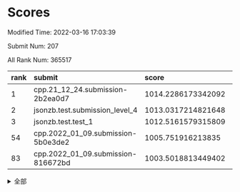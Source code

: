 # Scores

Modified Time: 2022-03-16 17:03:39

Submit Num: 207

All Rank Num: 365517

| rank |               submit               |       score        |       sigma        | pk_num |
| :--- | :--------------------------------- | :----------------- | :----------------- | :----- |
| 1    | cpp.21_12_24.submission-2b2ea0d7   | 1014.2286173342092 | 0.7912210421728845 | 7057   |
| 2    | jsonzb.test.submission_level_4     | 1013.0317214821648 | 0.7833223590080033 | 7061   |
| 3    | jsonzb.test.test_1                 | 1012.5161579315809 | 0.8129640819471682 | 7062   |
| 54   | cpp.2022_01_09.submission-5b0e3de2 | 1005.751916213835  | 0.7418341718868372 | 7062   |
| 83   | cpp.2022_01_09.submission-816672bd | 1003.5018813449402 | 0.7126782300598012 | 7059   |


<details>
<summary>全部</summary>

| rank |                 submit                 |       score        |       sigma        | pk_num |
| :--- | :------------------------------------- | :----------------- | :----------------- | :----- |
| 1    | cpp.21_12_24.submission-2b2ea0d7       | 1014.2286173342092 | 0.7912210421728845 | 7057   |
| 2    | jsonzb.test.submission_level_4         | 1013.0317214821648 | 0.7833223590080033 | 7061   |
| 3    | jsonzb.test.test_1                     | 1012.5161579315809 | 0.8129640819471682 | 7062   |
| 4    | gobigger.level_3.submission_level_3_12 | 1012.009971194851  | 0.7815686623221969 | 7061   |
| 5    | gobigger.level_3.submission_level_3_47 | 1011.5519370893228 | 0.8030240894387279 | 7061   |
| 6    | gobigger.level_3.submission_level_3_20 | 1011.5330990086655 | 0.7721451416236559 | 7065   |
| 7    | gobigger.level_3.submission_level_3_9  | 1011.4425610750206 | 0.784589076390876  | 7068   |
| 8    | gobigger.level_3.submission_level_3_24 | 1011.2403910174189 | 0.7649057756715413 | 7064   |
| 9    | gobigger.level_3.submission_level_3_6  | 1011.099979371182  | 0.7792522625379094 | 7064   |
| 10   | gobigger.level_3.submission_level_3_39 | 1011.0739043529031 | 0.7697685726702618 | 7066   |
| 11   | gobigger.level_3.submission_level_3_42 | 1011.0213275249216 | 0.7533739080195889 | 7066   |
| 12   | gobigger.level_3.submission_level_3_10 | 1010.9358087308192 | 0.7891182222862904 | 7061   |
| 13   | gobigger.level_3.submission_level_3_44 | 1010.9174911343529 | 0.756232754640283  | 7068   |
| 14   | gobigger.level_3.submission_level_3_35 | 1010.8153407483296 | 0.7709212672076428 | 7062   |
| 15   | gobigger.level_3.submission_level_3_3  | 1010.6219960214848 | 0.7794375650349037 | 7061   |
| 16   | gobigger.level_3.submission_level_3_19 | 1010.6056974125019 | 0.7701226335846136 | 7066   |
| 17   | gobigger.level_3.submission_level_3_23 | 1010.5253587765278 | 0.7429277367121261 | 7066   |
| 18   | gobigger.level_3.submission_level_3_33 | 1010.3047719098795 | 0.7629548617699748 | 7071   |
| 19   | gobigger.level_3.submission_level_3_38 | 1010.2756281838347 | 0.7619232416685033 | 7065   |
| 20   | gobigger.level_3.submission_level_3_4  | 1010.2556296374884 | 0.7443701494998112 | 7064   |
| 21   | gobigger.level_3.submission_level_3_5  | 1010.2553740182366 | 0.7626222767658922 | 7055   |
| 22   | gobigger.level_3.submission_level_3_26 | 1010.2250879174986 | 0.7699134378624363 | 7062   |
| 23   | gobigger.level_3.submission_level_3_45 | 1010.1832916315125 | 0.7551516520789604 | 7064   |
| 24   | gobigger.level_3.submission_level_3_25 | 1010.1246209477719 | 0.754097435389394  | 7061   |
| 25   | gobigger.level_3.submission_level_3_17 | 1010.1009646545025 | 0.7641411362650474 | 7063   |
| 26   | gobigger.level_3.submission_level_3_8  | 1010.1000007671215 | 0.7337921943070251 | 7065   |
| 27   | gobigger.level_3.submission_level_3_15 | 1010.0684866413733 | 0.7852784604980985 | 7061   |
| 28   | gobigger.level_3.submission_level_3_27 | 1010.0383766376369 | 0.7499088008569565 | 7062   |
| 29   | gobigger.level_3.submission_level_3_7  | 1010.0194501975661 | 0.7685924403982041 | 7065   |
| 30   | gobigger.level_3.submission_level_3_2  | 1010.0132129793145 | 0.7476860103154537 | 7065   |
| 31   | gobigger.level_3.submission_level_3_11 | 1009.998258350954  | 0.7544028189556582 | 7066   |
| 32   | gobigger.level_3.submission_level_3_16 | 1009.9734901960037 | 0.771114178156549  | 7063   |
| 33   | gobigger.level_3.submission_level_3_29 | 1009.9714853458918 | 0.7628177914686259 | 7060   |
| 34   | gobigger.level_3.submission_level_3_37 | 1009.9537365949329 | 0.7461491030227126 | 7064   |
| 35   | gobigger.level_3.submission_level_3_28 | 1009.8987997795001 | 0.7383095442472737 | 7069   |
| 36   | gobigger.level_3.submission_level_3_36 | 1009.8251056990721 | 0.7611844707626734 | 7064   |
| 37   | gobigger.level_3.submission_level_3_48 | 1009.7998656652626 | 0.7737623727281732 | 7062   |
| 38   | gobigger.level_3.submission_level_3_31 | 1009.7665687208702 | 0.7638868681300074 | 7065   |
| 39   | gobigger.level_3.submission_level_3_1  | 1009.6191871809145 | 0.7492513378476513 | 7065   |
| 40   | gobigger.level_3.submission_level_3_21 | 1009.5078220261039 | 0.7374025319722457 | 7063   |
| 41   | gobigger.level_3.submission_level_3_22 | 1009.5024071920687 | 0.7410760762148805 | 7058   |
| 42   | gobigger.level_3.submission_level_3_46 | 1009.4619661850777 | 0.7338646372758676 | 7068   |
| 43   | gobigger.level_3.submission_level_3_41 | 1009.3810964926254 | 0.7444443839893485 | 7064   |
| 44   | gobigger.level_3.submission_level_3_13 | 1009.3626377654014 | 0.764174304176259  | 7067   |
| 45   | gobigger.level_3.submission_level_3_14 | 1009.3335898382799 | 0.7366769110271286 | 7062   |
| 46   | gobigger.level_3.submission_level_3_34 | 1009.2669606584327 | 0.7437570707716663 | 7063   |
| 47   | gobigger.level_3.submission_level_3_18 | 1009.2132672039199 | 0.7483342657089663 | 7064   |
| 48   | gobigger.level_3.submission_level_3_30 | 1008.962058784185  | 0.7556510417703528 | 7067   |
| 49   | gobigger.level_3.submission_level_3_32 | 1008.7517364523966 | 0.7459585381350587 | 7064   |
| 50   | gobigger.level_3.submission_level_3_49 | 1008.6989179550792 | 0.7388038983252133 | 7063   |
| 51   | gobigger.level_3.submission_level_3_0  | 1008.5759747317069 | 0.7428762010591342 | 7062   |
| 52   | gobigger.level_3.submission_level_3_40 | 1008.4592791864711 | 0.7381948451988382 | 7064   |
| 53   | gobigger.level_3.submission_level_3_43 | 1007.9682133411695 | 0.7457995722803121 | 7064   |
| 54   | cpp.2022_01_09.submission-5b0e3de2     | 1005.751916213835  | 0.7418341718868372 | 7062   |
| 55   | gobigger.level_1.submission_level_1_28 | 1004.8051828410588 | 0.7152844759532095 | 7063   |
| 56   | gobigger.level_1.submission_level_1_24 | 1004.7683214575393 | 0.7172479919933997 | 7070   |
| 57   | gobigger.level_1.submission_level_1_42 | 1004.6388033831233 | 0.7116070523197267 | 7064   |
| 58   | gobigger.level_1.submission_level_1_1  | 1004.4975587518505 | 0.7136025311421427 | 7059   |
| 59   | gobigger.level_1.submission_level_1_44 | 1004.4855664497063 | 0.7309402692087829 | 7066   |
| 60   | gobigger.level_1.submission_level_1_18 | 1004.4476498943907 | 0.7262663725358499 | 7065   |
| 61   | gobigger.level_1.submission_level_1_12 | 1004.424883906963  | 0.7195948627651476 | 7069   |
| 62   | gobigger.level_1.submission_level_1_29 | 1004.3823715219077 | 0.7273643590414308 | 7061   |
| 63   | gobigger.level_1.submission_level_1_8  | 1004.381545095473  | 0.7279941967581297 | 7064   |
| 64   | gobigger.level_1.submission_level_1_47 | 1004.3105830992737 | 0.7265846048754467 | 7063   |
| 65   | gobigger.level_1.submission_level_1_6  | 1004.1176043102389 | 0.7113654838260077 | 7062   |
| 66   | gobigger.level_1.submission_level_1_23 | 1004.0155680914249 | 0.7210098271709908 | 7060   |
| 67   | gobigger.level_1.submission_level_1_10 | 1003.9888836547487 | 0.7273019084432178 | 7062   |
| 68   | gobigger.level_1.submission_level_1_5  | 1003.9865822909243 | 0.7174899531704004 | 7061   |
| 69   | gobigger.level_1.submission_level_1_38 | 1003.8793903669338 | 0.7266408009573105 | 7062   |
| 70   | gobigger.level_1.submission_level_1_14 | 1003.8620990820091 | 0.717108120373528  | 7064   |
| 71   | gobigger.level_1.submission_level_1_19 | 1003.8332416868092 | 0.7347000945081535 | 7065   |
| 72   | gobigger.level_1.submission_level_1_37 | 1003.8135769463657 | 0.7132988920968607 | 7063   |
| 73   | gobigger.level_1.submission_level_1_39 | 1003.7755860852224 | 0.7176326103422201 | 7064   |
| 74   | gobigger.level_1.submission_level_1_43 | 1003.7491266928712 | 0.7178014161431476 | 7063   |
| 75   | gobigger.level_1.submission_level_1_21 | 1003.6672464626694 | 0.7211460000337493 | 7063   |
| 76   | gobigger.level_1.submission_level_1_16 | 1003.6562001508303 | 0.7199052041637289 | 7062   |
| 77   | gobigger.level_1.submission_level_1_27 | 1003.6529272246943 | 0.7241631901492247 | 7062   |
| 78   | gobigger.level_1.submission_level_1_3  | 1003.6462683143006 | 0.7282009464133641 | 7065   |
| 79   | gobigger.level_1.submission_level_1_45 | 1003.6275299148989 | 0.7056267125765    | 7064   |
| 80   | gobigger.level_1.submission_level_1_46 | 1003.6167473152587 | 0.7155626132202075 | 7062   |
| 81   | gobigger.level_1.submission_level_1_49 | 1003.5238583786124 | 0.7229983831290434 | 7060   |
| 82   | gobigger.level_1.submission_level_1_41 | 1003.5154905125809 | 0.7107797373088685 | 7067   |
| 83   | cpp.2022_01_09.submission-816672bd     | 1003.5018813449402 | 0.7126782300598012 | 7059   |
| 84   | gobigger.level_1.submission_level_1_9  | 1003.4613384566591 | 0.7198641201529634 | 7063   |
| 85   | gobigger.level_1.submission_level_1_22 | 1003.4341174793973 | 0.7121587304687024 | 7062   |
| 86   | gobigger.level_1.submission_level_1_7  | 1003.3023104079515 | 0.7146829535042454 | 7061   |
| 87   | gobigger.level_1.submission_level_1_2  | 1003.2780863826044 | 0.7157231165508459 | 7059   |
| 88   | gobigger.level_1.submission_level_1_11 | 1003.2199134991619 | 0.7277111188719748 | 7063   |
| 89   | gobigger.level_1.submission_level_1_40 | 1003.2153784413933 | 0.7144689720224818 | 7061   |
| 90   | gobigger.level_1.submission_level_1_36 | 1003.196158544017  | 0.7117406361953621 | 7067   |
| 91   | gobigger.level_1.submission_level_1_15 | 1003.1510520134725 | 0.7166366367635265 | 7063   |
| 92   | gobigger.level_1.submission_level_1_31 | 1003.0742723832262 | 0.7250009839091308 | 7061   |
| 93   | gobigger.level_1.submission_level_1_48 | 1003.0441172728857 | 0.7126121615598847 | 7066   |
| 94   | gobigger.level_1.submission_level_1_13 | 1003.040476579929  | 0.7170588885039033 | 7059   |
| 95   | gobigger.level_1.submission_level_1_26 | 1003.0346189470683 | 0.7215561733620339 | 7062   |
| 96   | gobigger.level_1.submission_level_1_34 | 1003.0325729761317 | 0.7111050293455198 | 7068   |
| 97   | gobigger.level_1.submission_level_1_35 | 1002.5703820228879 | 0.7174709032239117 | 7064   |
| 98   | gobigger.level_1.submission_level_1_32 | 1002.5202156770322 | 0.7168869720953689 | 7067   |
| 99   | gobigger.level_1.submission_level_1_30 | 1002.4164405457157 | 0.7150586350045318 | 7065   |
| 100  | gobigger.level_1.submission_level_1_4  | 1002.1957875221957 | 0.7033099686239175 | 7059   |
| 101  | gobigger.level_1.submission_level_1_20 | 1002.1912897247956 | 0.7175791478875416 | 7063   |
| 102  | gobigger.level_1.submission_level_1_25 | 1002.1348823314582 | 0.7283893780952295 | 7063   |
| 103  | gobigger.level_1.submission_level_1_17 | 1002.0837556850306 | 0.7149714923415899 | 7069   |
| 104  | gobigger.level_1.submission_level_1_33 | 1002.0558511352791 | 0.7243095926397546 | 7063   |
| 105  | gobigger.level_1.submission_level_1_0  | 1001.9709175170266 | 0.7082555970307169 | 7067   |
| 106  | gobigger.random.submission_random_17   | 997.1004645956825  | 0.7072807760561234 | 7058   |
| 107  | gobigger.random.submission_random_45   | 997.0923371664381  | 0.7160234062076393 | 7062   |
| 108  | gobigger.random.submission_random_48   | 997.0851859930441  | 0.7166301877374057 | 7064   |
| 109  | gobigger.random.submission_random_47   | 996.9888861101822  | 0.7045092183900785 | 7062   |
| 110  | gobigger.random.submission_random_36   | 996.9130104772372  | 0.7204120884743939 | 7061   |
| 111  | gobigger.random.submission_random_37   | 996.8878845033216  | 0.7136408622628874 | 7061   |
| 112  | gobigger.random.submission_random_8    | 996.8531180050759  | 0.7137484710676462 | 7060   |
| 113  | gobigger.random.submission_random_28   | 996.8075219819741  | 0.7076829123435638 | 7058   |
| 114  | gobigger.random.submission_random_22   | 996.7407275351228  | 0.6937763135723722 | 7066   |
| 115  | gobigger.random.submission_random_14   | 996.7329674409553  | 0.7079490237504658 | 7064   |
| 116  | gobigger.random.submission_random_49   | 996.61931100882    | 0.7190678819988497 | 7064   |
| 117  | gobigger.random.submission_random_34   | 996.5215698004283  | 0.71026410347487   | 7059   |
| 118  | gobigger.random.submission_random_10   | 996.4982756214497  | 0.7125349272139735 | 7068   |
| 119  | gobigger.random.submission_random_42   | 996.4641907840455  | 0.7224266312759237 | 7061   |
| 120  | gobigger.random.submission_random_41   | 996.4237795616127  | 0.7186439247286575 | 7066   |
| 121  | gobigger.random.submission_random_19   | 996.3659104392959  | 0.7036372926064142 | 7067   |
| 122  | gobigger.random.submission_random_30   | 996.3272129857933  | 0.705255332207539  | 7064   |
| 123  | gobigger.random.submission_random_43   | 996.2971685390808  | 0.7193474917717149 | 7060   |
| 124  | gobigger.random.submission_random_21   | 996.1954419530575  | 0.7132693947984663 | 7063   |
| 125  | gobigger.random.submission_random_35   | 996.1295367414214  | 0.7118255396263786 | 7059   |
| 126  | gobigger.random.submission_random_20   | 995.9887305871149  | 0.7212015547683857 | 7057   |
| 127  | gobigger.random.submission_random_31   | 995.9333623698527  | 0.7146162354342402 | 7065   |
| 128  | gobigger.random.submission_random_13   | 995.8973300323404  | 0.7051651055231299 | 7059   |
| 129  | gobigger.random.submission_random_16   | 995.8635285218683  | 0.7035810013328708 | 7064   |
| 130  | gobigger.random.submission_random_24   | 995.7629049245835  | 0.7243570404819458 | 7061   |
| 131  | gobigger.random.submission_random_33   | 995.7596776953842  | 0.7154677192895802 | 7059   |
| 132  | gobigger.random.submission_random_25   | 995.7055080674743  | 0.711556230717941  | 7065   |
| 133  | gobigger.random.submission_random_18   | 995.6808769601839  | 0.7118292794643327 | 7065   |
| 134  | gobigger.random.submission_random_44   | 995.6654013711129  | 0.7119136651598296 | 7066   |
| 135  | gobigger.random.submission_random_6    | 995.6351272853506  | 0.7206008649486519 | 7068   |
| 136  | gobigger.random.submission_random_15   | 995.544486228962   | 0.7347151156448297 | 7062   |
| 137  | gobigger.random.submission_random_4    | 995.5428375440405  | 0.7130567522609715 | 7068   |
| 138  | gobigger.random.submission_random_12   | 995.5409439812149  | 0.7286738207976795 | 7059   |
| 139  | gobigger.random.submission_random_2    | 995.532506632576   | 0.7090682339014495 | 7069   |
| 140  | gobigger.random.submission_random_39   | 995.3986231325997  | 0.7095076944146111 | 7065   |
| 141  | gobigger.random.submission_random_23   | 995.3880226119562  | 0.7160495730003831 | 7063   |
| 142  | gobigger.random.submission_random_0    | 995.3844873512301  | 0.7201801220536328 | 7065   |
| 143  | gobigger.random.submission_random_29   | 995.3806098123109  | 0.7218963707810184 | 7060   |
| 144  | gobigger.random.submission_random_32   | 995.3397721138458  | 0.7351414609487893 | 7057   |
| 145  | gobigger.random.submission_random_26   | 995.1686183571733  | 0.7087178438142251 | 7066   |
| 146  | gobigger.random.submission_random_38   | 995.0960226004433  | 0.7442146103818291 | 7065   |
| 147  | gobigger.random.submission_random_46   | 995.0538013723137  | 0.7082848198415003 | 7062   |
| 148  | gobigger.random.submission_random_27   | 995.016643340073   | 0.7017940837786799 | 7066   |
| 149  | gobigger.random.submission_random_40   | 994.9606678474647  | 0.7189049602528944 | 7064   |
| 150  | gobigger.random.submission_random_5    | 994.7931590023933  | 0.7223502308426732 | 7060   |
| 151  | gobigger.random.submission_random_3    | 994.7197222872932  | 0.7134967614665063 | 7062   |
| 152  | gobigger.random.submission_random_1    | 994.6742022325772  | 0.7158278693426443 | 7062   |
| 153  | gobigger.level_2.submission_level_2_40 | 994.6666824258493  | 0.7229490635318881 | 7061   |
| 154  | gobigger.random.submission_random_11   | 994.5693887142302  | 0.7130958125183041 | 7061   |
| 155  | gobigger.random.submission_random_7    | 993.8929739396634  | 0.7329080268709576 | 7059   |
| 156  | gobigger.random.submission_random_9    | 993.7519457733432  | 0.7264913196288341 | 7073   |
| 157  | gobigger.level_2.submission_level_2_9  | 993.7045144485388  | 0.7375120213068057 | 7061   |
| 158  | gobigger.level_2.submission_level_2_29 | 993.6624776455627  | 0.7309058635753181 | 7065   |
| 159  | gobigger.level_2.submission_level_2_33 | 993.6439213294689  | 0.7516657122213634 | 7064   |
| 160  | gobigger.level_2.submission_level_2_30 | 993.354192476623   | 0.7528863919864325 | 7064   |
| 161  | gobigger.level_2.submission_level_2_20 | 993.2638022719221  | 0.7301868665812555 | 7064   |
| 162  | gobigger.level_2.submission_level_2_14 | 993.2508757312996  | 0.7358878654724547 | 7064   |
| 163  | gobigger.level_2.submission_level_2_24 | 993.2312750687069  | 0.7395531813561357 | 7064   |
| 164  | gobigger.level_2.submission_level_2_48 | 993.0449922005658  | 0.7467443148375991 | 7062   |
| 165  | gobigger.level_2.submission_level_2_49 | 992.9297535770597  | 0.7414454389205312 | 7061   |
| 166  | gobigger.level_2.submission_level_2_19 | 992.8840416390522  | 0.7403192797198161 | 7071   |
| 167  | gobigger.level_2.submission_level_2_44 | 992.8548380591764  | 0.7362809321241329 | 7062   |
| 168  | gobigger.level_2.submission_level_2_12 | 992.8336953372946  | 0.7545721038602892 | 7059   |
| 169  | gobigger.level_2.submission_level_2_35 | 992.6865917241338  | 0.7474310071927491 | 7057   |
| 170  | gobigger.level_2.submission_level_2_6  | 992.6252255208586  | 0.7307733472775821 | 7061   |
| 171  | gobigger.level_2.submission_level_2_41 | 992.5199117964249  | 0.7487920469638422 | 7060   |
| 172  | gobigger.level_2.submission_level_2_3  | 992.4858154352331  | 0.7473617843664158 | 7070   |
| 173  | gobigger.level_2.submission_level_2_10 | 992.4656906440813  | 0.7292925284501072 | 7066   |
| 174  | gobigger.level_2.submission_level_2_11 | 992.4465954657923  | 0.7522687823317838 | 7058   |
| 175  | gobigger.level_2.submission_level_2_13 | 992.3922636950257  | 0.7405332397076383 | 7060   |
| 176  | gobigger.level_2.submission_level_2_37 | 992.2420935411908  | 0.7525848526789041 | 7068   |
| 177  | gobigger.level_2.submission_level_2_4  | 992.2353246098688  | 0.7474223486456792 | 7063   |
| 178  | gobigger.level_2.submission_level_2_45 | 992.21801339666    | 0.7298426725345589 | 7063   |
| 179  | gobigger.level_2.submission_level_2_17 | 992.1246133588083  | 0.7376504756307302 | 7056   |
| 180  | gobigger.level_2.submission_level_2_36 | 991.922743264258   | 0.7471815575470944 | 7064   |
| 181  | gobigger.level_2.submission_level_2_5  | 991.7850956206564  | 0.7418727848419494 | 7061   |
| 182  | gobigger.level_2.submission_level_2_27 | 991.7598620696963  | 0.7396747771289617 | 7063   |
| 183  | gobigger.level_2.submission_level_2_39 | 991.6168842427328  | 0.7575848449016626 | 7061   |
| 184  | gobigger.level_2.submission_level_2_7  | 991.5860256169408  | 0.7689184686532333 | 7068   |
| 185  | gobigger.level_2.submission_level_2_16 | 991.5090002220502  | 0.7399145395483399 | 7065   |
| 186  | gobigger.level_2.submission_level_2_31 | 991.4826135787813  | 0.7467735291871581 | 7063   |
| 187  | gobigger.level_2.submission_level_2_25 | 991.4297831794179  | 0.7434948135779299 | 7060   |
| 188  | gobigger.level_2.submission_level_2_8  | 991.427931449071   | 0.7593913735498622 | 7058   |
| 189  | gobigger.level_2.submission_level_2_21 | 991.4065873172381  | 0.7513761018484525 | 7060   |
| 190  | gobigger.level_2.submission_level_2_38 | 991.3637290990783  | 0.7517647469777201 | 7064   |
| 191  | gobigger.level_2.submission_level_2_23 | 991.3226319230229  | 0.746618159509126  | 7065   |
| 192  | gobigger.level_2.submission_level_2_18 | 991.2991975120422  | 0.7508726848607683 | 7063   |
| 193  | gobigger.level_2.submission_level_2_0  | 991.2873140159473  | 0.7545112458429206 | 7062   |
| 194  | gobigger.level_2.submission_level_2_22 | 991.1745801300239  | 0.7441274620665591 | 7062   |
| 195  | gobigger.level_2.submission_level_2_32 | 991.1603489731144  | 0.7675545687097848 | 7064   |
| 196  | gobigger.level_2.submission_level_2_26 | 991.1536111081931  | 0.7668014079155501 | 7060   |
| 197  | gobigger.level_2.submission_level_2_2  | 991.1483744965785  | 0.7558921729195146 | 7061   |
| 198  | gobigger.level_2.submission_level_2_42 | 991.104554925258   | 0.7337296287639339 | 7070   |
| 199  | gobigger.level_2.submission_level_2_46 | 991.0329503673954  | 0.7530603109218236 | 7063   |
| 200  | gobigger.level_2.submission_level_2_15 | 990.7895950202088  | 0.7494527249936894 | 7062   |
| 201  | gobigger.level_2.submission_level_2_47 | 990.7600761057864  | 0.7562120720892714 | 7061   |
| 202  | gobigger.level_2.submission_level_2_43 | 990.640391292037   | 0.753578207717257  | 7064   |
| 203  | gobigger.level_2.submission_level_2_1  | 990.535416329864   | 0.7552559835950151 | 7067   |
| 204  | gobigger.level_2.submission_level_2_34 | 989.622120046102   | 0.7754145685820701 | 7063   |
| 205  | gobigger.level_2.submission_level_2_28 | 989.5013330945563  | 0.7714826077115473 | 7062   |
| 206  | gobigger.none.submission_none_0        | 978.366260333839   | 1.2105060057995896 | 7065   |
| 207  | gobigger.none.submission_none_1        | 973.8404606133661  | 1.7282694286659626 | 7058   |

</details>